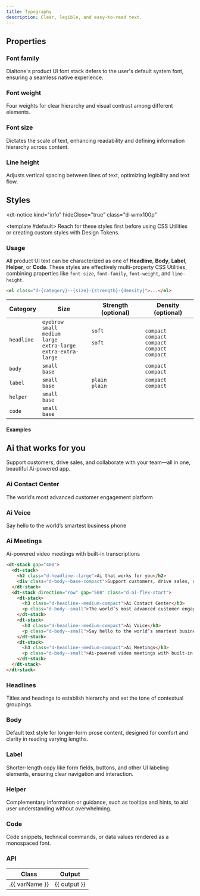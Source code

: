 ```yaml
---
title: Typography
description: Clear, legible, and easy-to-read text.
---
```


## Properties

### Font family

Dialtone's product UI font stack defers to the user's default system font, ensuring a seamless native experience.

<dt-stack direction="row" gap="500" class="d-wmx764">
  <svg-loader class="d-fl1" name="ff-appleSF" />
  <svg-loader class="d-fl1" name="ff-windows" />
  <svg-loader class="d-fl1" name="ff-roboto" />
  <svg-loader class="d-fl1" name="ff-linux" />
</dt-stack>

### Font weight

Four weights for clear hierarchy and visual contrast among different elements.

<dt-stack direction="row" gap="500" class="d-wmx764">
  <svg-loader name="fw-regular" />
  <svg-loader name="fw-medium" />
  <svg-loader name="fw-semibold" />
  <svg-loader name="fw-bold" />
</dt-stack>

### Font size

Dictates the scale of text, enhancing readability and defining information hierarchy across content.

<dt-stack direction="row" gap="500" class="d-wmx764">
  <svg-loader name="fs-100" />
  <svg-loader name="fs-200" />
  <svg-loader name="fs-300" />
  <svg-loader name="fs-400" />
  <svg-loader name="fs-500" />
</dt-stack>

### Line height

Adjusts vertical spacing between lines of text, optimizing legibility and text flow.

<dt-stack direction="column" gap="500">
  <dt-stack direction="row" gap="500" class="d-wmx764">
    <svg-loader name="lh-100" />
    <svg-loader name="lh-200" />
    <svg-loader name="lh-300" />
  </dt-stack>
  <dt-stack direction="row" gap="500" class="d-wmx764">
    <svg-loader name="lh-400" />
    <svg-loader name="lh-500" />
    <svg-loader name="lh-600" />
  </dt-stack>
</dt-stack>

## Styles

<dt-notice
  kind="info"
  hideClose="true"
  class="d-wmx100p"
>
  <template #default>
    Reach for these styles first before using <router-link class="d-link d-link--muted" to="../../utilities/">CSS Utilities</router-link> or creating custom styles with <router-link class="d-link d-link--muted" to="/tokens/">Design Tokens</router-link>.
  </template>
</dt-notice>

### Usage

All product UI text can be characterized as one of **Headline**, **Body**, **Label**, **Helper**, or **Code**. These styles are effectively multi-property CSS Utilities, combining properties like `font-size`, `font-family`, `font-weight`, and `line-height`.

```html
<el class="d-{category}--{size}-{strength}-{density}">...</el>
```

<div class="d-bb d-bc-default">
  <table class="d-table">
    <thead>
      <tr>
        <th>Category</th>
        <th>Size</th>
        <th>Strength <span class="d-label--small-plain-compact d-tt-none">(optional)</span></th>
        <th>Density <span class="d-label--small-plain-compact d-tt-none">(optional)</span></th>
      </tr>
    </thead>
    <tbody>
      <tr class="d-va-top">
        <td>
          <code class="d-code--small">headline</code>
        </td>
        <td>
          <dt-stack gap="200">
            <div><code class="d-code--small">eyebrow</code></div>
            <div><code class="d-code--small">small</code></div>
            <div><code class="d-code--small">medium</code></div>
            <div><code class="d-code--small">large</code></div>
            <div><code class="d-code--small">extra-large</code></div>
            <div><code class="d-code--small">extra-extra-large</code></div>
          </dt-stack>
        </td>
        <td>
          <dt-stack gap="200">
            <div><code class="d-code--small">&nbsp;</code></div>
            <div><code class="d-code--small">soft</code></div>
            <div><code class="d-code--small">&nbsp;</code></div>
            <div><code class="d-code--small">soft</code></div>
            <div><code class="d-code--small">&nbsp;</code></div>
            <div><code class="d-code--small">&nbsp;</code></div>
          </dt-stack>
        </td>
        <td>
          <dt-stack gap="200">
            <div><code class="d-code--small">&nbsp;</code></div>
            <div><code class="d-code--small">compact</code></div>
            <div><code class="d-code--small">compact</code></div>
            <div><code class="d-code--small">compact</code></div>
            <div><code class="d-code--small">compact</code></div>
            <div><code class="d-code--small">compact</code></div>
          </dt-stack>
        </td>
      </tr>
      <tr class="d-va-top">
        <td>
          <code class="d-code--small">body</code>
        </td>
        <td>
          <dt-stack gap="200">
            <div><code class="d-code--small">small</code></div>
            <div><code class="d-code--small">base</code></div>
          </dt-stack>
        </td>
        <td>
          <dt-stack gap="200">
            <div><code class="d-code--small">&nbsp;</code></div>
            <div><code class="d-code--small">&nbsp;</code></div>
          </dt-stack>
        </td>
        <td>
          <dt-stack gap="200">
            <div><code class="d-code--small">compact</code></div>
            <div><code class="d-code--small">compact</code></div>
          </dt-stack>
        </td>
      </tr>
      <tr class="d-va-top">
        <td>
          <code class="d-code--small">label</code>
        </td>
        <td>
          <dt-stack gap="200">
            <div><code class="d-code--small">small</code></div>
            <div><code class="d-code--small">base</code></div>
          </dt-stack>
        </td>
        <td>
          <dt-stack gap="200">
            <div><code class="d-code--small">plain</code></div>
            <div><code class="d-code--small">plain</code></div>
          </dt-stack>
        </td>
        <td>
          <dt-stack gap="200">
            <div><code class="d-code--small">compact</code></div>
            <div><code class="d-code--small">compact</code></div>
          </dt-stack>
        </td>
      </tr>
      <tr class="d-va-top">
        <td>
          <code class="d-code--small">helper</code>
        </td>
        <td>
          <dt-stack gap="200">
            <div><code class="d-code--small">small</code></div>
            <div><code class="d-code--small">base</code></div>
          </dt-stack>
        </td>
        <td>
          <dt-stack gap="200">
            <div><code class="d-code--small">&nbsp;</code></div>
            <div><code class="d-code--small">&nbsp;</code></div>
          </dt-stack>
        </td>
        <td>
          <div><code class="d-code--small">&nbsp;</code></div>
        </td>
      </tr>
      <tr class="d-va-top">
        <td>
          <code class="d-code--small">code</code>
        </td>
        <td>
          <dt-stack gap="200">
            <div><code class="d-code--small">small</code></div>
            <div><code class="d-code--small">base</code></div>
          </dt-stack>
        </td>
        <td>
          <dt-stack gap="200">
            <div><code class="d-code--small">&nbsp;</code></div>
            <div><code class="d-code--small">&nbsp;</code></div>
          </dt-stack>
        </td>
        <td>
          <dt-stack gap="200">
            <div><code class="d-code--small">&nbsp;</code></div>
            <div><code class="d-code--small">&nbsp;</code></div>
          </dt-stack>
        </td>
      </tr>
    </tbody>
  </table>
</div>

#### Examples

<code-well-header class="d-pb32">
  <div class="d-w100p">
    <dt-stack gap="400">
      <dt-stack>
        <h2 class="d-headline--large">Ai that works for you</h2>
        <div class="d-body--base-compact">Support customers, drive sales, and collaborate with your team—all in one, beautiful Ai-powered app.</div>
      </dt-stack>
      <dt-stack direction="row" gap="500" class="d-ai-flex-start">
        <dt-stack>
          <h3 class="d-headline--medium-compact">Ai Contact Center</h3>
          <p class="d-body--small">The world’s most advanced customer engagement platform</p>
        </dt-stack>
        <dt-stack>
          <h3 class="d-headline--medium-compact">Ai Voice</h3>
          <p class="d-body--small">Say hello to the world’s smartest business phone</p>
        </dt-stack>
        <dt-stack>
          <h3 class="d-headline--medium-compact">Ai Meetings</h3>
          <p class="d-body--small">Ai-powered video meetings with built-in transcriptions</p>
        </dt-stack>
      </dt-stack>
    </dt-stack>
  </div>
</code-well-header>

```html
<dt-stack gap="400">
  <dt-stack>
    <h2 class="d-headline--large">Ai that works for you</h2>
    <div class="d-body--base-compact">Support customers, drive sales, and collaborate with your team—all in one, beautiful Ai-powered app.</div>
  </dt-stack>
  <dt-stack direction="row" gap="500" class="d-ai-flex-start">
    <dt-stack>
      <h3 class="d-headline--medium-compact">Ai Contact Center</h3>
      <p class="d-body--small">The world’s most advanced customer engagement platform</p>
    </dt-stack>
    <dt-stack>
      <h3 class="d-headline--medium-compact">Ai Voice</h3>
      <p class="d-body--small">Say hello to the world’s smartest business phone</p>
    </dt-stack>
    <dt-stack>
      <h3 class="d-headline--medium-compact">Ai Meetings</h3>
      <p class="d-body--small">Ai-powered video meetings with built-in transcriptions</p>
    </dt-stack>
  </dt-stack>
</dt-stack>
```

### Headlines

Titles and headings to establish hierarchy and set the tone of contextual groupings.

<code-well-header class="d-d-flex d-jc-center d-fd-column d-p24 d-bgc-secondary d-w100p d-hmn102" custom>
  <div class="d-d-grid d-gg16 d-ai-center" style="grid-template-columns: 52rem 1fr">
    <template v-for="{ var: varName } in typographyStylesHeadlines">
      <div class="d-truncate"><p :class="[varName, 'd-truncate', 'd-bgc-moderate-opaque']">{{ example }}</p></div>
      <dt-stack direction="row" class="d-jc-space-between dialtone-copy-utility">
        <span class="dialtone-copy-utility__utility d-code--small d-fc-purple-400">{{ varName }}</span>
        <div class="dialtone-copy-utility__btn">
          <copy-button :text="varName" aria-label="Copy" />
        </div>
      </dt-stack>
    </template>
  </div>
</code-well-header>

### Body

Default text style for longer-form prose content, designed for comfort and clarity in reading varying lengths.

<code-well-header class="d-d-flex d-jc-center d-fd-column d-p24 d-bgc-secondary d-w100p d-hmn102" custom>
  <div class="d-d-grid d-gg16 d-ai-center" style="grid-template-columns: 52rem 1fr">
    <template v-for="{ var: varName } in typographyStylesBody">
      <div class="d-truncate"><p :class="[varName, 'd-truncate', 'd-bgc-moderate-opaque']">{{ example }}</p></div>
      <dt-stack direction="row" class="d-jc-space-between dialtone-copy-utility">
        <span class="dialtone-copy-utility__utility d-code--small d-fc-purple-400">{{ varName }}</span>
        <div class="dialtone-copy-utility__btn">
          <copy-button :text="varName" aria-label="Copy" />
        </div>
      </dt-stack>
    </template>
  </div>
</code-well-header>

### Label

Shorter-length copy like form fields, buttons, and other UI labeling elements, ensuring clear navigation and interaction.

<code-well-header class="d-d-flex d-jc-center d-fd-column d-p24 d-bgc-secondary d-w100p d-hmn102" custom>
  <div class="d-d-grid d-gg16 d-ai-center" style="grid-template-columns: 52rem 1fr">
    <template v-for="{ var: varName } in typographyStylesLabel">
      <div class="d-truncate"><p :class="[varName, 'd-truncate', 'd-bgc-moderate-opaque']">{{ example }}</p></div>
      <dt-stack direction="row" class="d-jc-space-between dialtone-copy-utility">
        <span class="dialtone-copy-utility__utility d-code--small d-fc-purple-400">{{ varName }}</span>
        <div class="dialtone-copy-utility__btn">
          <copy-button :text="varName" aria-label="Copy" />
        </div>
      </dt-stack>
    </template>
  </div>
</code-well-header>

### Helper

Complementary information or guidance, such as tooltips and hints, to aid user understanding without overwhelming.

<code-well-header class="d-d-flex d-jc-center d-fd-column d-p24 d-bgc-secondary d-w100p d-hmn102" custom>
  <div class="d-d-grid d-gg16 d-ai-center" style="grid-template-columns: 52rem 1fr">
    <template v-for="{ var: varName } in typographyStylesHelper">
      <div class="d-truncate"><p :class="[varName, 'd-truncate', 'd-bgc-moderate-opaque']">{{ example }}</p></div>
      <dt-stack direction="row" class="d-jc-space-between dialtone-copy-utility">
        <span class="dialtone-copy-utility__utility d-code--small d-fc-purple-400">{{ varName }}</span>
        <div class="dialtone-copy-utility__btn">
          <copy-button :text="varName" aria-label="Copy" />
        </div>
      </dt-stack>
    </template>
  </div>
</code-well-header>

### Code

Code snippets, technical commands, or data values rendered as a monospaced font.

<code-well-header class="d-d-flex d-jc-center d-fd-column d-p24 d-bgc-secondary d-w100p d-hmn102" custom>
  <div class="d-d-grid d-gg16 d-ai-center" style="grid-template-columns: 52rem 1fr">
    <template v-for="{ var: varName } in typographyStylesCode">
      <div class="d-truncate"><p :class="[varName, 'd-truncate', 'd-bgc-moderate-opaque']">{{ example }}</p></div>
      <dt-stack direction="row" class="d-jc-space-between dialtone-copy-utility">
        <span class="dialtone-copy-utility__utility d-code--small d-fc-purple-400">{{ varName }}</span>
        <div class="dialtone-copy-utility__btn">
          <copy-button :text="varName" aria-label="Copy" />
        </div>
      </dt-stack>
    </template>
  </div>
</code-well-header>

### API

<div class="d-hmx464 d-of-y-auto d-bb d-bc-default">
  <table class="d-table dialtone-doc-table">
    <thead>
      <tr>
        <th scope="col" class="d-w40p">Class</th>
        <th scope="col">Output</th>
      </tr>
    </thead>
    <tbody>
      <tr v-for="{ var: varName, output } in typographyStyles">
        <td class="d-ff-mono d-fc-purple-400 d-fw-normal d-fs-100">.{{ varName }}</td>
        <td class="d-ff-mono d-fs-100">{{ output }}</td>
      </tr>
    </tbody>
  </table>
</div>

<script setup>
  import { typographyStyles, fontSize, lineHeight } from '@data/type.json';
  import CopyButton from '@baseComponents/CopyButton.vue';
  import SvgLoader from '@baseComponents/SvgLoader.vue';

  const typographyStylesHeadlines = typographyStyles.filter(type => type.var.startsWith("d-headline"));
  const typographyStylesBody = typographyStyles.filter(type => type.var.startsWith("d-body"));
  const typographyStylesLabel = typographyStyles.filter(type => type.var.startsWith("d-label"));
  const typographyStylesHelper = typographyStyles.filter(type => type.var.startsWith("d-helper"));
  const typographyStylesCode = typographyStyles.filter(type => type.var.startsWith("d-code"));

  const example = "The quick brown fox jumps over the lazy dog."

  const fontSizeValues = fontSize.product.reduce((accum, curr) => {
    accum.push(`d-fs-${curr.stop}`);
    return accum;
  }, []);
  fontSizeValues.push('d-headline36', 'd-headline48', 'd-headline54');

  const lineHeightValues = lineHeight.reduce((accum, curr) => {
    if (curr.class.startsWith('-') && !curr.class.endsWith('unset')) {
      accum.push(`d-lh${curr.class}`);
    }
    return accum;
  }, []);

  const exampleAi = "Ai that works for you."

</script>

<style lang="less" scoped>
  .dialtone-copy-utility {

    & {
      position: relative;
      cursor: default;
    }

    &__utility {
    }

    &__btn {
      display: none;
      position: absolute;
      right: 0;
      background-color: var(--dt-color-surface-secondary);
      padding-left: var(--dt-space-300);

      .dialtone-copy-utility:hover & {
        display: block;
      }
    }
  }
</style>
